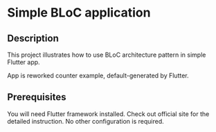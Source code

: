 # Simple BLoC application

## Description

This project illustrates how to use BLoC architecture pattern in simple Flutter app.

App is reworked counter example, default-generated by Flutter.

## Prerequisites

You will need Flutter framework installed. Check out official site for the detailed instruction. No other configuration is required.
